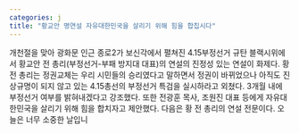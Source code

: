 ```yaml
---
categories: j
title: "황교안 명연설 자유대한민국을 살리기 위해 힘을 합칩시다"
---
```

개천절을 맞아 광화문 인근 종로2가 보신각에서 펼쳐진 4.15부정선거 규탄 블랙시위에서 황교안 전 총리(부정선거-부패 방지대 대표)의 연설의 진정성 있는 연설이 화제다. 황 전 총리는 정권교체는 우리 시민들의 승리였다고 말하면서 정권이 바뀌었으나 아직도 진상규명이 되지 않고 있는 4.15총선의 부정선거 특검을 실시하라고 외쳤다. 3개월 내에 부정선거 여부를 밝혀내겠다고 강조했다. 또한 전광훈 목사, 조원진 대표 등에게 자유대한민국을 살리기 위해 힘을 합치자고 제안했다. 다음은 황 전 총리의 연설 전문이다. 오늘은 너무 소중한 날입니
